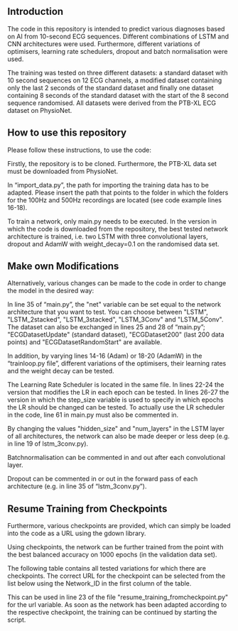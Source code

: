 ## Introduction
The code in this repository is intended to predict various diagnoses based on AI from 10-second ECG sequences. Different combinations of LSTM and CNN architectures were used. Furthermore, different variations of optimisers, learning rate schedulers, dropout and batch normalisation were used.

The training was tested on three different datasets: a standard dataset with 10 second sequences on 12 ECG channels, a modified dataset containing only the last 2 seconds of the standard dataset and finally one dataset containing 8 seconds of the standard dataset with the start of the 8 second sequence randomised. All datasets were derived from the PTB-XL ECG dataset on PhysioNet.

## How to use this repository

Please follow these instructions, to use the code:

Firstly, the repository is to be cloned. Furthermore, the PTB-XL data set must be downloaded from PhysioNet.

In “import_data.py”, the path for importing the training data has to be adapted. Please insert the path that points to the folder in which the folders for the 100Hz and 500Hz recordings are located (see code example lines 16-18).

To train a network, only main.py needs to be executed. In the version in which the code is downloaded from the repository, the best tested network architecture is trained, i.e. two LSTM with three convolutional layers, dropout and AdamW with weight_decay=0.1 on the randomised data set.

## Make own Modifications

Alternatively, various changes can be made to the code in order to change the model in the desired way: 

In line 35 of “main.py”, the "net" variable can be set equal to the network architecture that you want to test. You can choose between "LSTM", "LSTM_2stacked", "LSTM_3stacked", "LSTM_3Conv" and "LSTM_5Conv". 
The dataset can also be exchanged in lines 25 and 28 of “main.py”; "ECGDatasetUpdate" (standard dataset), "ECGDataset200" (last 200 data points) and "ECGDatasetRandomStart" are available.

In addition, by varying lines 14-16 (Adam) or 18-20 (AdamW) in the “trainloop.py file”, different variations of the optimisers, their learning rates and the weight decay can be tested.

The Learning Rate Scheduler is located in the same file. In lines 22-24 the version that modifies the LR in each epoch can be tested. In lines 26-27 the version in which the step_size variable is used to specify in which epochs the LR should be changed can be tested. To actually use the LR scheduler in the code, line 61 in main.py must also be commented in.

By changing the values "hidden_size" and "num_layers" in the LSTM layer of all architectures, the network can also be made deeper or less deep (e.g. in line 19 of lstm_3conv.py).

Batchnormalisation can be commented in and out after each convolutional layer. 

Dropout can be commented in or out in the forward pass of each architecture (e.g. in line 35 of “lstm_3conv.py”). 

## Resume Training from Checkpoints

Furthermore, various checkpoints are provided, which can simply be loaded into the code as a URL using the gdown library.

Using checkpoints, the network can be further trained from the point with the best balanced accuracy on 1000 epochs (in the validation data set). 

The following table contains all tested variations for which there are checkpoints. The correct URL for the checkpoint can be selected from the list below using the Network_ID in the first column of the table. 

This can be used in line 23 of the file "resume_training_fromcheckpoint.py" for the url variable. As soon as the network has been adapted according to the respective checkpoint, the training can be continued by starting the script.

